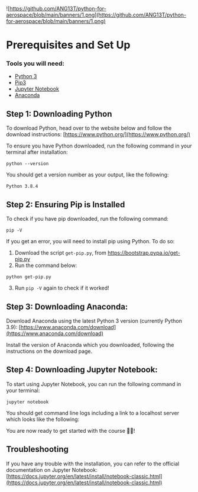 ![https://github.com/ANG13T/python-for-aerospace/blob/main/banners/1.png](https://github.com/ANG13T/python-for-aerospace/blob/main/banners/1.png)

# Prerequisites and Set Up

### Tools you will need:
- [Python 3](https://www.python.org/)
- [Pip3](https://pip.pypa.io/en/stable/installation/)
- [Jupyter Notebook](https://docs.jupyter.org/)
- [Anaconda](https://www.anaconda.com/download)

## Step 1: Downloading Python
To download Python, head over to the website below and follow the download instructions:
[https://www.python.org/](https://www.python.org/)

To ensure you have Python downloaded, run the following command in your terminal after installation:
```
python --version
```
You should get a version number as your output, like the following:
```
Python 3.8.4
```

## Step 2: Ensuring Pip is Installed

To check if you have pip downloaded, run the following command:
```
pip -V
```
If you get an error, you will need to install pip using Python. To do so:
1. Download the script `get-pip.py`, from https://bootstrap.pypa.io/get-pip.py
2. Run the command below:
```
python get-pip.py
```
3. Run `pip -V` again to check if it worked!

## Step 3: Downloading Anaconda:
Download Anaconda using the latest Python 3 version (currently Python 3.9):
[https://www.anaconda.com/download](https://www.anaconda.com/download)

Install the version of Anaconda which you downloaded, following the instructions on the download page.

## Step 4: Downloading Jupyter Notebook:

To start using Jupyter Notebook, you can run the following command in your terminal:
```
jupyter notebook
```

You should get command line logs including a link to a localhost server which looks like the following:

You are now ready to get started with the course 🚀✨!

## Troubleshooting
If you have any trouble with the installation, you can refer to the official documentation on Jupyter Notebook:
[https://docs.jupyter.org/en/latest/install/notebook-classic.html](https://docs.jupyter.org/en/latest/install/notebook-classic.html)
